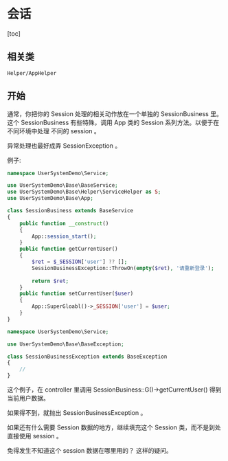 # 会话
[toc]
## 相关类

`Helper/AppHelper`

## 开始

通常，你把你的 Session 处理的相关动作放在一个单独的 SessionBusiness 里。
这个 SessionBusiness  有些特殊，调用 App 类的 Session 系列方法。以便于在不同环境中处理 不同的 session 。

异常处理也最好成弄 SessionException 。

例子:
```php
namespace UserSystemDemo\Service;

use UserSystemDemo\Base\BaseService;
use UserSystemDemo\Base\Helper\ServiceHelper as S;
use UserSystemDemo\Base\App;

class SessionBusiness extends BaseService
{
    public function __construct()
    {
        App::session_start();
    }
    public function getCurrentUser()
    {
        $ret = $_SESSION['user'] ?? [];
        SessionBusinessException::ThrowOn(empty($ret), '请重新登录');
        
        return $ret;
    }
    public function setCurrentUser($user)
    {
        App::SuperGloabl()->_SESSION['user'] = $user;
    }
}

```
```php
namespace UserSystemDemo\Service;

use UserSystemDemo\Base\BaseException;

class SessionBusinessException extends BaseException
{
    //
}
```

这个例子，在 controller 里调用 SessionBusiness::G()->getCurrentUser() 得到当前用户数据。

如果得不到，就抛出 SessionBusinessException 。

如果还有什么需要 Session 数据的地方，继续填充这个 Session 类，而不是到处直接使用 session 。

免得发生不知道这个 session 数据在哪里用的？ 这样的疑问。